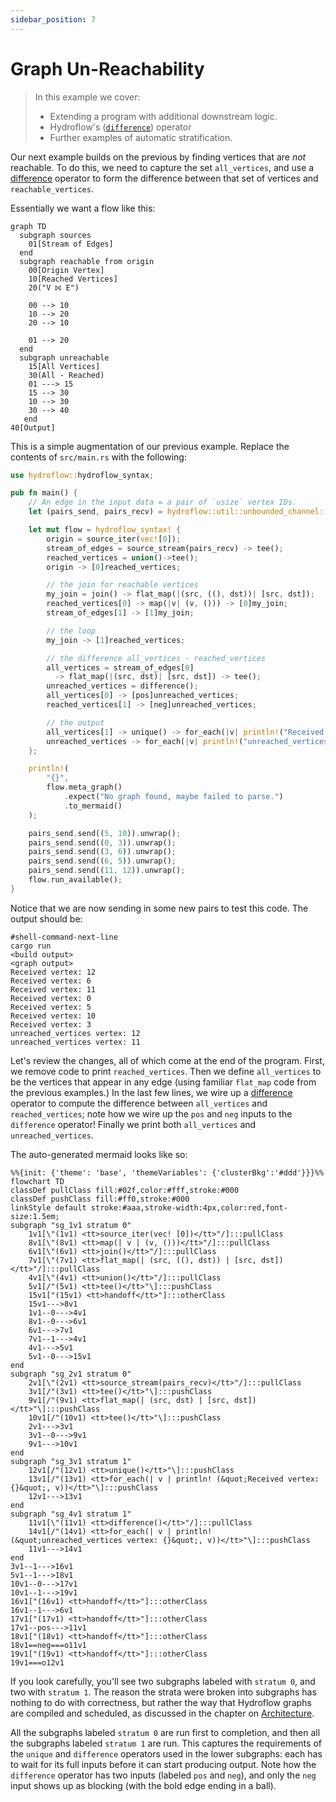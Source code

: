 ```yaml
---
sidebar_position: 7
---
```


# Graph Un-Reachability
> In this example we cover:
> * Extending a program with additional downstream logic.
> * Hydroflow's ([`difference`](../syntax/surface_ops_gen.md#difference)) operator
> * Further examples of automatic stratification.

Our next example builds on the previous by finding vertices that are _not_ reachable. To do this, we need to capture the set `all_vertices`, and use a [difference](../syntax/surface_ops_gen.md#difference) operator to form the difference between that set of vertices and `reachable_vertices`.

Essentially we want a flow like this:
```mermaid
graph TD
  subgraph sources
    01[Stream of Edges]
  end
  subgraph reachable from origin
    00[Origin Vertex]
    10[Reached Vertices]
    20("V ⨝ E")

    00 --> 10
    10 --> 20
    20 --> 10

    01 --> 20
  end
  subgraph unreachable
    15[All Vertices]
    30(All - Reached)
    01 ---> 15
    15 --> 30
    10 --> 30
    30 --> 40
   end
40[Output]
```

This is a simple augmentation of our previous example. Replace the contents of `src/main.rs` with the following:

```rust
use hydroflow::hydroflow_syntax;

pub fn main() {
    // An edge in the input data = a pair of `usize` vertex IDs.
    let (pairs_send, pairs_recv) = hydroflow::util::unbounded_channel::<(usize, usize)>();

    let mut flow = hydroflow_syntax! {
        origin = source_iter(vec![0]);
        stream_of_edges = source_stream(pairs_recv) -> tee();
        reached_vertices = union()->tee();
        origin -> [0]reached_vertices;

        // the join for reachable vertices
        my_join = join() -> flat_map(|(src, ((), dst))| [src, dst]);
        reached_vertices[0] -> map(|v| (v, ())) -> [0]my_join;
        stream_of_edges[1] -> [1]my_join;

        // the loop
        my_join -> [1]reached_vertices;

        // the difference all_vertices - reached_vertices
        all_vertices = stream_of_edges[0]
          -> flat_map(|(src, dst)| [src, dst]) -> tee();
        unreached_vertices = difference();
        all_vertices[0] -> [pos]unreached_vertices;
        reached_vertices[1] -> [neg]unreached_vertices;

        // the output
        all_vertices[1] -> unique() -> for_each(|v| println!("Received vertex: {}", v));
        unreached_vertices -> for_each(|v| println!("unreached_vertices vertex: {}", v));
    };

    println!(
        "{}",
        flow.meta_graph()
            .expect("No graph found, maybe failed to parse.")
            .to_mermaid()
    );

    pairs_send.send((5, 10)).unwrap();
    pairs_send.send((0, 3)).unwrap();
    pairs_send.send((3, 6)).unwrap();
    pairs_send.send((6, 5)).unwrap();
    pairs_send.send((11, 12)).unwrap();
    flow.run_available();
}
```
Notice that we are now sending in some new pairs to test this code. The output should be:
```console
#shell-command-next-line
cargo run
<build output>
<graph output>
Received vertex: 12
Received vertex: 6
Received vertex: 11
Received vertex: 0
Received vertex: 5
Received vertex: 10
Received vertex: 3
unreached_vertices vertex: 12
unreached_vertices vertex: 11
```

Let's review the changes, all of which come at the end of the program. First, 
we remove code to print `reached_vertices`. Then we define `all_vertices` to be
the vertices that appear in any edge (using familiar `flat_map` code from the previous 
examples.) In the last few lines, we wire up a 
[difference](../syntax/surface_ops_gen.md#difference) operator
to compute the difference between `all_vertices` and `reached_vertices`; note 
how we wire up the `pos` and `neg` inputs to the `difference` operator! 
Finally we print both `all_vertices` and `unreached_vertices`.

The auto-generated mermaid looks like so:
```mermaid
%%{init: {'theme': 'base', 'themeVariables': {'clusterBkg':'#ddd'}}}%%
flowchart TD
classDef pullClass fill:#02f,color:#fff,stroke:#000
classDef pushClass fill:#ff0,stroke:#000
linkStyle default stroke:#aaa,stroke-width:4px,color:red,font-size:1.5em;
subgraph "sg_1v1 stratum 0"
    1v1[\"(1v1) <tt>source_iter(vec! [0])</tt>"/]:::pullClass
    8v1[\"(8v1) <tt>map(| v | (v, ()))</tt>"/]:::pullClass
    6v1[\"(6v1) <tt>join()</tt>"/]:::pullClass
    7v1[\"(7v1) <tt>flat_map(| (src, ((), dst)) | [src, dst])</tt>"/]:::pullClass
    4v1[\"(4v1) <tt>union()</tt>"/]:::pullClass
    5v1[/"(5v1) <tt>tee()</tt>"\]:::pushClass
    15v1["(15v1) <tt>handoff</tt>"]:::otherClass
    15v1--->8v1
    1v1--0--->4v1
    8v1--0--->6v1
    6v1--->7v1
    7v1--1--->4v1
    4v1--->5v1
    5v1--0--->15v1
end
subgraph "sg_2v1 stratum 0"
    2v1[\"(2v1) <tt>source_stream(pairs_recv)</tt>"/]:::pullClass
    3v1[/"(3v1) <tt>tee()</tt>"\]:::pushClass
    9v1[/"(9v1) <tt>flat_map(| (src, dst) | [src, dst])</tt>"\]:::pushClass
    10v1[/"(10v1) <tt>tee()</tt>"\]:::pushClass
    2v1--->3v1
    3v1--0--->9v1
    9v1--->10v1
end
subgraph "sg_3v1 stratum 1"
    12v1[/"(12v1) <tt>unique()</tt>"\]:::pushClass
    13v1[/"(13v1) <tt>for_each(| v | println! (&quot;Received vertex: {}&quot;, v))</tt>"\]:::pushClass
    12v1--->13v1
end
subgraph "sg_4v1 stratum 1"
    11v1[\"(11v1) <tt>difference()</tt>"/]:::pullClass
    14v1[/"(14v1) <tt>for_each(| v | println! (&quot;unreached_vertices vertex: {}&quot;, v))</tt>"\]:::pushClass
    11v1--->14v1
end
3v1--1--->16v1
5v1--1--->18v1
10v1--0--->17v1
10v1--1--->19v1
16v1["(16v1) <tt>handoff</tt>"]:::otherClass
16v1--1--->6v1
17v1["(17v1) <tt>handoff</tt>"]:::otherClass
17v1--pos--->11v1
18v1["(18v1) <tt>handoff</tt>"]:::otherClass
18v1==neg===o11v1
19v1["(19v1) <tt>handoff</tt>"]:::otherClass
19v1===o12v1
```
If you look carefully, you'll see two subgraphs labeled with `stratum 0`, and two with
`stratum 1`. The reason the strata were broken into subgraphs has nothing to do with
correctness, but rather the way that Hydroflow graphs are compiled and scheduled, as 
discussed in the chapter on [Architecture](../architecture/index.md).

All the subgraphs labeled `stratum 0` are run first to completion, 
and then all the subgraphs labeled `stratum 1` are run. This captures the requirements of the `unique` and `difference` operators used in the lower subgraphs: each has to wait for its full inputs before it can start producing output. Note
how the `difference` operator has two inputs (labeled `pos` and `neg`), and only the `neg` input shows up as blocking (with the bold edge ending in a ball).
